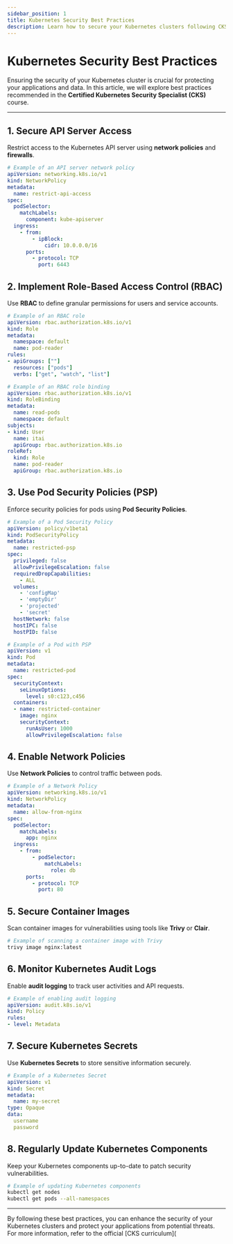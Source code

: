```yaml
---
sidebar_position: 1
title: Kubernetes Security Best Practices
description: Learn how to secure your Kubernetes clusters following CKS guidelines.
---
```


# Kubernetes Security Best Practices

Ensuring the security of your Kubernetes cluster is crucial for protecting your applications and data. In this article, we will explore best practices recommended in the **Certified Kubernetes Security Specialist (CKS)** course.

---

## 1. Secure API Server Access

Restrict access to the Kubernetes API server using **network policies** and **firewalls**.

```yaml
# Example of an API server network policy
apiVersion: networking.k8s.io/v1
kind: NetworkPolicy
metadata:
  name: restrict-api-access
spec:
  podSelector:
    matchLabels:
      component: kube-apiserver
  ingress:
    - from:
        - ipBlock:
            cidr: 10.0.0.0/16
      ports:
        - protocol: TCP
          port: 6443
```

## 2. Implement Role-Based Access Control (RBAC)

Use **RBAC** to define granular permissions for users and service accounts.

```yaml
# Example of an RBAC role
apiVersion: rbac.authorization.k8s.io/v1
kind: Role
metadata:
  namespace: default
  name: pod-reader
rules:
- apiGroups: [""]
  resources: ["pods"]
  verbs: ["get", "watch", "list"]

# Example of an RBAC role binding
apiVersion: rbac.authorization.k8s.io/v1
kind: RoleBinding
metadata:
  name: read-pods
  namespace: default
subjects:
- kind: User
  name: itai
  apiGroup: rbac.authorization.k8s.io
roleRef:
  kind: Role
  name: pod-reader
  apiGroup: rbac.authorization.k8s.io
```

## 3. Use Pod Security Policies (PSP)

Enforce security policies for pods using **Pod Security Policies**.

```yaml
# Example of a Pod Security Policy
apiVersion: policy/v1beta1
kind: PodSecurityPolicy
metadata:
  name: restricted-psp
spec:
  privileged: false
  allowPrivilegeEscalation: false
  requiredDropCapabilities:
    - ALL
  volumes:
    - 'configMap'
    - 'emptyDir'
    - 'projected'
    - 'secret'
  hostNetwork: false
  hostIPC: false
  hostPID: false

# Example of a Pod with PSP
apiVersion: v1
kind: Pod
metadata:
  name: restricted-pod
spec:
  securityContext:
    seLinuxOptions:
      level: s0:c123,c456
  containers:
  - name: restricted-container
    image: nginx
    securityContext:
      runAsUser: 1000
      allowPrivilegeEscalation: false
```

## 4. Enable Network Policies

Use **Network Policies** to control traffic between pods.

```yaml
# Example of a Network Policy
apiVersion: networking.k8s.io/v1
kind: NetworkPolicy
metadata:
  name: allow-from-nginx
spec:
  podSelector:
    matchLabels:
      app: nginx
  ingress:
    - from:
        - podSelector:
            matchLabels:
              role: db
      ports:
        - protocol: TCP
          port: 80
```

## 5. Secure Container Images

Scan container images for vulnerabilities using tools like **Trivy** or **Clair**.

```bash
# Example of scanning a container image with Trivy
trivy image nginx:latest
```

## 6. Monitor Kubernetes Audit Logs

Enable **audit logging** to track user activities and API requests.

```yaml
# Example of enabling audit logging
apiVersion: audit.k8s.io/v1
kind: Policy
rules:
- level: Metadata
```

## 7. Secure Kubernetes Secrets

Use **Kubernetes Secrets** to store sensitive information securely.

```yaml
# Example of a Kubernetes Secret
apiVersion: v1
kind: Secret
metadata:
  name: my-secret
type: Opaque
data:
  username
  password
```

## 8. Regularly Update Kubernetes Components

Keep your Kubernetes components up-to-date to patch security vulnerabilities.

```bash
# Example of updating Kubernetes components
kubectl get nodes
kubectl get pods --all-namespaces
```

---

By following these best practices, you can enhance the security of your Kubernetes clusters and protect your applications from potential threats. For more information, refer to the official [CKS curriculum](
